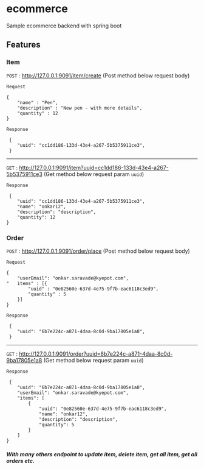 # ecommerce
Sample ecommerce backend with spring boot

Features
-------------

### Item
                
`POST` : <http://127.0.0.1:9091/item/create> (Post method below request body)

`Request`

    {
		"name" : "Pen",
		"description" : "New pen - with more details",
		"quantity" : 12
	}
`Response`


     {
		"uuid": "cc1dd186-133d-43e4-a267-5b5375911ce3",
     }
-------------

`GET` : <http://127.0.0.1:9091/item?uuid=cc1dd186-133d-43e4-a267-5b5375911ce3> (Get method below request param `uuid`)

`Response`

     {
    	"uuid": "cc1dd186-133d-43e4-a267-5b5375911ce3",
    	"name": "onkar12",
    	"description": "description",
    	"quantity": 12
	}
                
### Order
`POST` : <http://127.0.0.1:9091/order/place> (Post method below request body)

`Request`

    {
		"userEmail": "onkar.saravade@kyepot.com",
	"	items" : [{
			"uuid" : "0e82560e-637d-4e75-9f7b-eac6118c3ed9",
			"quantity" : 5
		}]
	}
`Response`


     {
    	"uuid": "6b7e224c-a871-4daa-8c0d-9ba17805e1a8",
	 }
-------------

`GET` : <http://127.0.0.1:9091/order?uuid=6b7e224c-a871-4daa-8c0d-9ba17805e1a8> (Get method below request param `uuid`)

`Response`

     {
    	"uuid": "6b7e224c-a871-4daa-8c0d-9ba17805e1a8",
    	"userEmail": "onkar.saravade@kyepot.com",
    	"items": [
       		{
            	"uuid": "0e82560e-637d-4e75-9f7b-eac6118c3ed9",
            	"name": "onkar12",
            	"description": "description",
            	"quantity": 5
        	}
    	]
	}

##### With many others endpoint to update item, delete item, get all item, get all orders etc.
